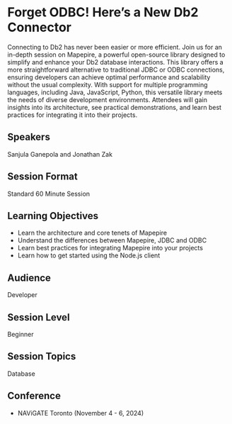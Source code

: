 # Forget ODBC! Here’s a New Db2 Connector

Connecting to Db2 has never been easier or more efficient. Join us for an in-depth session on Mapepire, a powerful open-source library designed to simplify and enhance your Db2 database interactions. This library offers a more straightforward alternative to traditional JDBC or ODBC connections, ensuring developers can achieve optimal performance and scalability without the usual complexity. With support for multiple programming languages, including Java, JavaScript, Python, this versatile library meets the needs of diverse development environments. Attendees will gain insights into its architecture, see practical demonstrations, and learn best practices for integrating it into their projects.

## Speakers
Sanjula Ganepola and Jonathan Zak

## Session Format
Standard 60 Minute Session

## Learning Objectives
* Learn the architecture and core tenets of Mapepire
* Understand the differences between Mapepire, JDBC and ODBC
* Learn best practices for integrating Mapepire into your projects
* Learn how to get started using the Node.js client

## Audience
Developer

## Session Level
Beginner

## Session Topics
Database
 
## Conference
* NAViGATE Toronto (November 4 - 6, 2024)
